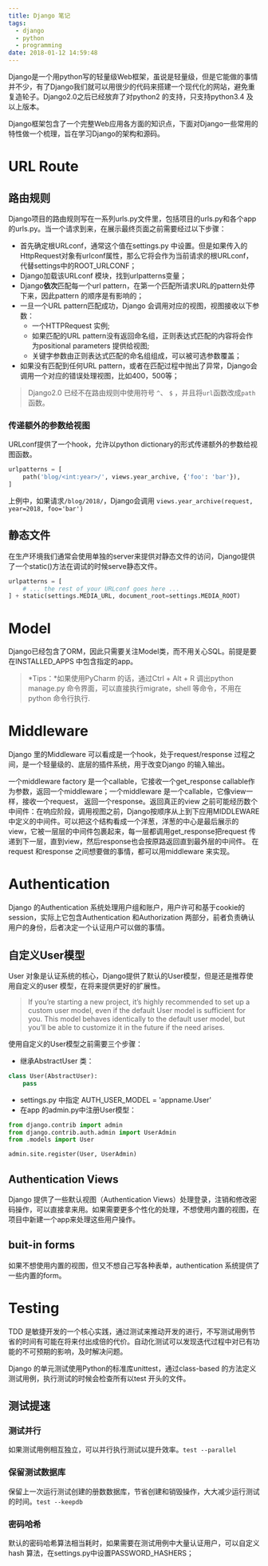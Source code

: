 ```yaml
---
title: Django 笔记
tags:
  - django
  - python
  - programming
date: 2018-01-12 14:59:48
---
```


Django是一个用python写的轻量级Web框架，虽说是轻量级，但是它能做的事情并不少，有了Django我们就可以用很少的代码来搭建一个现代化的网站，避免重复造轮子。Django2.0之后已经放弃了对python2 的支持，只支持python3.4 及以上版本。

Django框架包含了一个完整Web应用各方面的知识点，下面对Django一些常用的特性做一个梳理，旨在学习Django的架构和源码。

<!-- more -->

# URL Route
## 路由规则
Django项目的路由规则写在一系列urls.py文件里，包括项目的urls.py和各个app的urls.py。当一个请求到来，在展示最终页面之前需要经过以下步骤：
- 首先确定根URLconf，通常这个值在settings.py 中设置。但是如果传入的HttpRequest对象有urlconf属性，那么它将会作为当前请求的根URLconf，代替settings中的ROOT_URLCONF；
- Django加载该URLconf 模块，找到urlpatterns变量；
- Django**依次**匹配每一个url pattern，在第一个匹配所请求URL的pattern处停下来，因此pattern 的顺序是有影响的；
- 一旦一个URL pattern匹配成功，Django 会调用对应的视图，视图接收以下参数：
    - 一个HTTPRequest 实例;
    - 如果匹配的URL pattern没有返回命名组，正则表达式匹配的内容将会作为positional parameters 提供给视图;
    - 关键字参数由正则表达式匹配的命名组组成，可以被可选参数覆盖；
- 如果没有匹配到任何URL pattern，或者在匹配过程中抛出了异常，Django会调用一个对应的错误处理视图，比如400，500等；

> Django2.0 已经不在路由规则中使用符号 `^`、 `$` ，并且将`url`函数改成`path`函数。

### 传递额外的参数给视图
URLconf提供了一个hook，允许以python dictionary的形式传递额外的参数给视图函数。
```python
urlpatterns = [
    path('blog/<int:year>/', views.year_archive, {'foo': 'bar'}),
]
```
上例中，如果请求`/blog/2018/`，Django会调用 `views.year_archive(request, year=2018, foo='bar')`
## 静态文件
在生产环境我们通常会使用单独的server来提供对静态文件的访问，Django提供了一个static()方法在调试的时候serve静态文件。
```python
urlpatterns = [
    # ... the rest of your URLconf goes here ...
] + static(settings.MEDIA_URL, document_root=settings.MEDIA_ROOT)
```


# Model
Django已经包含了ORM，因此只需要关注Model类，而不用关心SQL。前提是要在INSTALLED_APPS 中包含指定的app。
> *Tips：*如果使用PyCharm 的话，通过Ctrl + Alt + R 调出python manage.py 命令界面，可以直接执行migrate，shell 等命令，不用在python 命令行执行.

# Middleware
Django 里的Middleware 可以看成是一个hook，处于request/response 过程之间，是一个轻量级的、底层的插件系统，用于改变Django 的输入输出。

一个middleware factory 是一个callable，它接收一个get_response
 callable作为参数，返回一个middleware；一个middleware 是一个callable，它像view一样，接收一个request， 返回一个response。返回真正的view 之前可能经历数个中间件：在响应阶段，调用视图之前，Django按顺序从上到下应用MIDDLEWARE中定义的中间件。可以把这个结构看成一个洋葱，洋葱的中心是最后展示的view，它被一层层的中间件包裹起来，每一层都调用get_response把request 传递到下一层，直到view，然后response也会按原路返回直到最外层的中间件。 在request 和response 之间想要做的事情，都可以用middleware 来实现。
 
# Authentication
Django 的Authentication 系统处理用户组和账户，用户许可和基于cookie的session，实际上它包含Authentication 和Authorization 两部分，前者负责确认用户的身份，后者决定一个认证用户可以做的事情。

## 自定义User模型
User 对象是认证系统的核心，Django提供了默认的User模型，但是还是推荐使用自定义的user 模型，在将来提供更好的扩展性。
> If you’re starting a new project, it’s highly recommended to set up a custom user model, even if the default User model is sufficient for you. This model behaves identically to the default user model, but you’ll be able to customize it in the future if the need arises.

使用自定义的User模型之前需要三个步骤：  
- 继承AbstractUser 类：
```python
class User(AbstractUser):
    pass
```
- settings.py 中指定 AUTH_USER_MODEL = 'appname.User'
- 在app 的admin.py中注册User模型：
```python
from django.contrib import admin
from django.contrib.auth.admin import UserAdmin
from .models import User

admin.site.register(User, UserAdmin)
```
## Authentication Views
Django 提供了一些默认视图（Authentication Views）处理登录，注销和修改密码操作，可以直接拿来用。如果需要更多个性化的处理，不想使用内置的视图，在项目中新建一个app来处理这些用户操作。

## buit-in forms
如果不想使用内置的视图，但又不想自己写各种表单，authentication 系统提供了一些内置的form。


# Testing
TDD 是敏捷开发的一个核心实践，通过测试来推动开发的进行，不写测试用例节省的时间有可能在将来付出成倍的代价。自动化测试可以发现迭代过程中对已有功能的不可预期的影响，及时解决问题。

Django 的单元测试使用Python的标准库unittest，通过class-based 的方法定义测试用例，执行测试的时候会检查所有以test 开头的文件。

## 测试提速
### 测试并行
如果测试用例相互独立，可以并行执行测试以提升效率。`test --parallel`
### 保留测试数据库
保留上一次运行测试创建的册数数据库，节省创建和销毁操作，大大减少运行测试的时间。`test --keepdb`
### 密码哈希
默认的密码哈希算法相当耗时，如果需要在测试用例中大量认证用户，可以自定义hash 算法，在settings.py中设置PASSWORD_HASHERS；